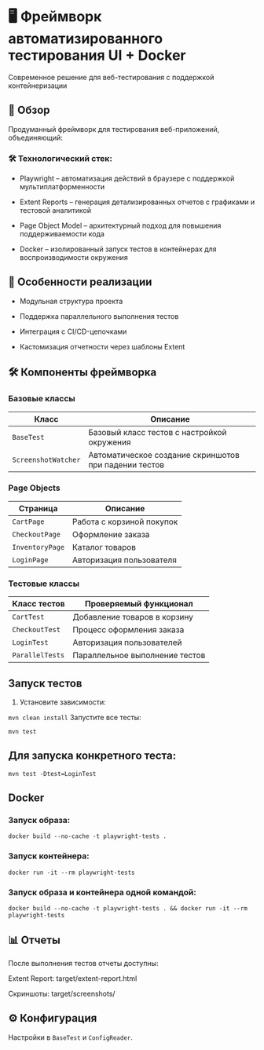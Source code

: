 # 🖥 Фреймворк автоматизированного тестирования UI + Docker
Современное решение для веб-тестирования с поддержкой контейнеризации

## 📌 Обзор
Продуманный фреймворк для тестирования веб-приложений, объединяющий:

### 🛠 Технологический стек:

- Playwright – автоматизация действий в браузере с поддержкой мультиплатформенности

- Extent Reports – генерация детализированных отчетов с графиками и тестовой аналитикой

- Page Object Model – архитектурный подход для повышения поддерживаемости кода

- Docker – изолированный запуск тестов в контейнерах для воспроизводимости окружения

## 🚀 Особенности реализации

- Модульная структура проекта

- Поддержка параллельного выполнения тестов

- Интеграция с CI/CD-цепочками

- Кастомизация отчетности через шаблоны Extent

## 🛠️ Компоненты фреймворка

### Базовые классы
| Класс | Описание |
|-------|----------|
| `BaseTest` | Базовый класс тестов с настройкой окружения |
| `ScreenshotWatcher` | Автоматическое создание скриншотов при падении тестов |

### Page Objects
| Страница | Описание |
|----------|----------|
| `CartPage` | Работа с корзиной покупок |
| `CheckoutPage` | Оформление заказа |
| `InventoryPage` | Каталог товаров |
| `LoginPage` | Авторизация пользователя |

### Тестовые классы
| Класс тестов    | Проверяемый функционал |
|-----------------|-----------------------|
| `CartTest`      | Добавление товаров в корзину |
| `CheckoutTest`  | Процесс оформления заказа |
| `LoginTest`     | Авторизация пользователей |
| `ParallelTests` | Параллельное выполнение тестов |

## Запуск тестов
1. Установите зависимости:


`mvn clean install`
Запустите все тесты:

`mvn test`

## Для запуска конкретного теста:

`mvn test -Dtest=LoginTest`

## Docker

### Запуск образа:
`docker build --no-cache -t playwright-tests .`

### Запуск контейнера:
`docker run -it --rm playwright-tests`

### Запуск образа и контейнера одной командой:

`docker build --no-cache -t playwright-tests . && docker run -it --rm playwright-tests`

## 📊 Отчеты
После выполнения тестов отчеты доступны:

Extent Report: target/extent-report.html

Скриншоты: target/screenshots/

## ⚙️ Конфигурация
Настройки в `BaseTest` и `ConfigReader`.


